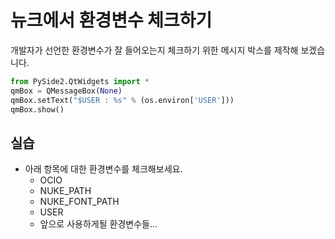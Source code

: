 # 뉴크에서 환경변수 체크하기

개발자가 선언한 환경변수가 잘 들어오는지 체크하기 위한 메시지 박스를 제작해 보겠습니다.

```python
from PySide2.QtWidgets import *
qmBox = QMessageBox(None)
qmBox.setText("$USER : %s" % (os.environ['USER']))
qmBox.show()
```

## 실습
- 아래 항목에 대한 환경변수를 체크해보세요.
    - OCIO
    - NUKE_PATH
    - NUKE_FONT_PATH
    - USER
    - 앞으로 사용하게될 환경변수들...